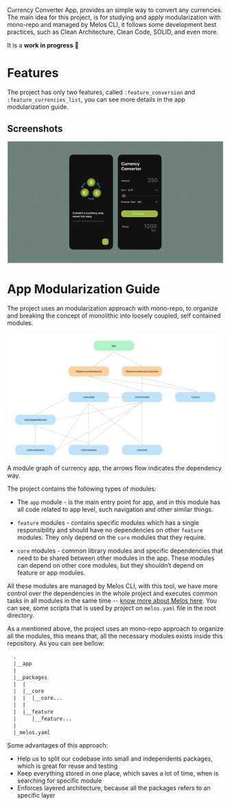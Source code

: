 <h1></h1><br>

Currency Converter App, provides an simple way to convert any currencies. The main idea
for this project, is for studying and apply modularization with mono-repo and
managed by Melos CLI, it follows some development best practices, such as Clean
Architecture, Clean Code, SOLID, and even more.

It is a **work in progress** 🚧

# Features

The project has only two features, called `:feature_conversion` and
`:feature_currencies_list`, you can see more details in the app modularization
guide.

## Screenshots

![Screenshot showing Welcome Screen and Home Screen](docs/images/screenshots.png "Screenshot showing Welcome Screen and Home Screen")

# App Modularization Guide

The project uses an modularization approach with mono-repo, to organize
and breaking the concept of monolithic into loosely coupled, self contained
modules.

![A module graph of currency app](docs/images/app_modules.png "A module graph of currency app")
A module graph of currency app, the arrows flow indicates the dependency way.

The project contains the following types of modules:

- The `app` module - is the main entry point for app, and in this module has
  all code related to app level, such navigation and other similar things.

- `feature` modules - contains specific modules which has a single responsibility
  and should have no dependencies on other `feature` modules. They only depend on
  the `core` modules that they require.

- `core` modules - common library modules and specific dependencies that need to be
  shared between other modules in the app. These modules can depend on other core modules,
  but they shouldn’t depend on feature or app modules.

All these modules are managed by Melos CLI, with this tool, we have more control
over the dependencies in the whole project and executes common tasks in all modules
in the same time -- [know more about Melos here](https://melos.invertase.dev/).
You can see, some scripts that is used by project on `melos.yaml` file in the
root directory.

As a mentioned above, the project uses an mono-repo approach to organize all
the modules, this means that, all the necessary modules exists inside this repository.
As you can see bellow:

```
  .
  |__app
  |
  |__packages
  |  |
  |  |__core
  |  |  |__core...
  |  |
  |  |__feature
  |     |__feature...
  |
  |_melos.yaml
```

Some advantages of this approach:

- Help us to split our codebase into small and independents packages,
  which is great for reuse and testing
- Keep everything stored in one place, which saves a lot of time, when is searching
  for specific module
- Enforces layered architecture, because all the packages refers to an specific layer
